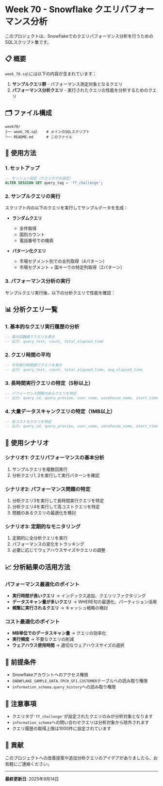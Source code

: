 # Week 70 - Snowflake クエリパフォーマンス分析

このプロジェクトは、Snowflakeでのクエリパフォーマンス分析を行うためのSQLスクリプト集です。

## 📋 概要

`week_70.sql`には以下の内容が含まれています：

1. **サンプルクエリ群** - パフォーマンス測定対象となるクエリ
2. **パフォーマンス分析クエリ** - 実行されたクエリの性能を分析するためのクエリ

## 🗂️ ファイル構成

```
week70/
├── week_70.sql    # メインのSQLスクリプト
└── README.md      # このファイル
```

## 🚀 使用方法

### 1. セットアップ
```sql
-- セッション設定（クエリタグの設定）
ALTER SESSION SET query_tag = 'ff_challenge';
```

### 2. サンプルクエリの実行
スクリプト内の以下のクエリを実行してサンプルデータを生成：

- **ランダムクエリ**
  - 全件取得
  - 国別カウント
  - 電話番号での検索

- **パターン化クエリ**
  - 市場セグメント別での全列取得（4パターン）
  - 市場セグメント + 国キーでの特定列取得（2パターン）

### 3. パフォーマンス分析の実行
サンプルクエリ実行後、以下の分析クエリで性能を確認：

## 📊 分析クエリ一覧

### 1. 基本的なクエリ実行履歴の分析
```sql
-- 実行回数順でクエリを表示
-- 出力: query_text, count, total_elapsed_time
```

### 2. クエリ時間の平均
```sql
-- 平均実行時間順でクエリを表示
-- 出力: query_text, count, total_elapsed_time, avg_elapsed_time
```

### 3. 長時間実行クエリの特定（5秒以上）
```sql
-- パフォーマンス問題のあるクエリを特定
-- 出力: query_id, query_preview, user_name, warehouse_name, start_time, execution_seconds, bytes_scanned, rows_produced
```

### 4. 大量データスキャンクエリの特定（1MB以上）
```sql
-- 高コストなクエリを特定
-- 出力: query_id, query_preview, user_name, warehouse_name, start_time, execution_seconds, mb_scanned, rows_produced
```

## 🎯 使用シナリオ

### シナリオ1: クエリパフォーマンスの基本分析
1. サンプルクエリを複数回実行
2. 分析クエリ1, 2を実行して実行パターンを確認

### シナリオ2: パフォーマンス問題の特定
1. 分析クエリ3を実行して長時間実行クエリを特定
2. 分析クエリ4を実行して高コストクエリを特定
3. 問題のあるクエリの最適化を検討

### シナリオ3: 定期的なモニタリング
1. 定期的に全分析クエリを実行
2. パフォーマンスの変化をトラッキング
3. 必要に応じてウェアハウスサイズやクエリの調整

## 📈 分析結果の活用方法

### パフォーマンス最適化のポイント
- **実行時間が長いクエリ** → インデックス追加、クエリリファクタリング
- **データスキャン量が多いクエリ** → WHERE句の最適化、パーティション活用
- **頻繁に実行されるクエリ** → キャッシュ戦略の検討

### コスト最適化のポイント
- **MB単位でのデータスキャン量** → クエリの効率化
- **実行頻度** → 不要なクエリの削減
- **ウェアハウス使用時間** → 適切なウェアハウスサイズの選択

## 🔧 前提条件

- Snowflakeアカウントへのアクセス権限
- `SNOWFLAKE_SAMPLE_DATA.TPCH_SF1.CUSTOMER`テーブルへの読み取り権限
- `information_schema.query_history`への読み取り権限

## 📝 注意事項

- クエリタグ`'ff_challenge'`が設定されたクエリのみが分析対象となります
- `information_schema`への問い合わせクエリは分析対象から除外されます
- クエリ履歴の取得上限は1000件に設定されています

## 🤝 貢献

このプロジェクトへの改善提案や追加分析クエリのアイデアがありましたら、お気軽にご連絡ください。

---

**最終更新日**: 2025年9月14日
